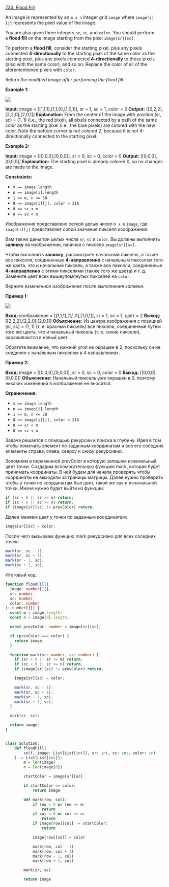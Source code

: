 [733. Flood Fill](https://leetcode.com/problems/flood-fill/)

An image is represented by an `m x n` integer grid `image` where `image[i][j]` represents the pixel value of the image.

You are also given three integers `sr`, `sc`, and `color`. You should perform a **flood fill** on the image starting from the pixel `image[sr][sc]`.

To perform a **flood fill**, consider the starting pixel, plus any pixels connected **4-directionally** to the starting pixel of the same color as the starting pixel, plus any pixels connected **4-directionally** to those pixels (also with the same color), and so on. Replace the color of all of the aforementioned pixels with `color`.

Return *the modified image after performing the flood fill*.

**Example 1:**

![](https://assets.leetcode.com/uploads/2021/06/01/flood1-grid.jpg)

**Input:** image = [[1,1,1],[1,1,0],[1,0,1]], sr = 1, sc = 1, color = 2
**Output:** [[2,2,2],[2,2,0],[2,0,1]]
**Explanation:** From the center of the image with position (sr, sc) = (1, 1) (i.e., the red pixel), all pixels connected by a path of the same color as the starting pixel (i.e., the blue pixels) are colored with the new color.
Note the bottom corner is not colored 2, because it is not 4-directionally connected to the starting pixel.

**Example 2:**

**Input:** image = [[0,0,0],[0,0,0]], sr = 0, sc = 0, color = 0
**Output:** [[0,0,0],[0,0,0]]
**Explanation:** The starting pixel is already colored 0, so no changes are made to the image.

**Constraints:**

- `m == image.length`
- `n == image[i].length`
- `1 <= m, n <= 50`
- `0 <= image[i][j], color < 216`
- `0 <= sr < m`
- `0 <= sc < n`

Изображение представлено сеткой целых чисел `m x n` `image`, где `image[i][j]` представляет собой значение пикселя изображения.

Вам также даны три целых числа `sr`, `sc` и `color`. Вы должны выполнить **заливку** на изображении, начиная с пикселя `image[sr][sc]`.

Чтобы выполнить **заливку**, рассмотрите начальный пиксель, а также все пиксели, соединенные **4-направленно** с начальным пикселем того же цвета, что и начальный пиксель, а также все пиксели, соединенные **4-направленно** с этими пикселями (также того же цвета) и т. д. Замените цвет всех вышеупомянутых пикселей на `color`.

Верните _измененное изображение после выполнения заливки_.

**Пример 1:**

![](https://assets.leetcode.com/uploads/2021/06/01/flood1-grid.jpg)

**Вход:** изображение = [[1,1,1],[1,1,0],[1,0,1]], sr = 1, sc = 1, цвет = 2
**Выход:** [[2,2,2],[2,2,0],[2,0,1]]
**Объяснение:** Из центра изображения с позицией (sr, sc) = (1, 1) (т. е. красный пиксель) все пиксели, соединенные путем того же цвета, что и начальный пиксель (т. е. синие пиксели), окрашиваются в новый цвет.

Обратите внимание, что нижний угол не окрашен в 2, поскольку он не соединен с начальным пикселем в 4 направлениях.

**Пример 2:**

**Вход:** image = [[0,0,0],[0,0,0]], sr = 0, sc = 0, color = 0
**Выход:** [[0,0,0],[0,0,0]]
**Объяснение:** Начальный пиксель уже окрашен в 0, поэтому никаких изменений в изображение не вносится.

**Ограничения:**

- `m == image.length`
- `n == image[i].length`
- `1 <= m, n <= 50`
- `0 <= image[i][j], color < 216`
- `0 <= sr < m`
- `0 <= sc < n`

Задача решается с помощью рекурсии и поиска в глубину. Идея в том чтобы помечать элемент по заданным координатам и все его соседние элементы справа, слева, сверху и снизу рекурсивно.

Запомним в переменной prevColor в которую запишем изначальный цвет точки.
Создадим вспомогательную функцию mark, которая будет принимать координаты. В ней будем для начала проверять чтобы координаты не выходили за границы матрицы. Далее нужно проверить чтобы у точки по координатам был цвет, такой же как и изначальной точки. Иначе нужно будет выйти из функции:

```typescript
if (sr < 0 || sr >= m) return;
if (sc < 0 || sc >= n) return;
if (image[sr][sc] != prevColor) return;
```

Далее меняем цвет у точки по заданным координатам:

```typescript
image[sr][sc] = color;
```

После чего вызываем функцию mark рекурсивно для всех соседних точек:

```typescript
mark(sr, sc - 1);
mark(sr, sc + 1);
mark(sr - 1, sc);
mark(sr + 1, sc);
```

Итоговый код:

```typescript
function floodFill(
  image: number[][],
  sr: number,
  sc: number,
  color: number
): number[][] {
  const m = image.length;
  const n = image[0].length;

  const prevColor: number = image[sr][sc];

  if (prevColor === color) {
    return image;
  }

  function mark(sr: number, sc: number) {
    if (sr < 0 || sr >= m) return;
    if (sc < 0 || sc >= n) return;
    if (image[sr][sc] != prevColor) return;

    image[sr][sc] = color;

    mark(sr, sc - 1);
    mark(sr, sc + 1);
    mark(sr - 1, sc);
    mark(sr + 1, sc);
  }

  mark(sr, sc);

  return image;
}
```

```py

class Solution:
    def floodFill(
        self, image: List[List[int]], sr: int, sc: int, color: int
    ) -> List[List[int]]:
        m = len(image)
        n = len(image[0])

        startColor = image[sr][sc]

        if startColor == color:
            return image

        def mark(row, col):
            if row < 0 or row >= m:
                return
            if col < 0 or col >= n:
                return
            if image[row][col] != startColor:
                return

            image[row][col] = color

            mark(row, col - 1)
            mark(row, col + 1)
            mark(row - 1, col)
            mark(row + 1, col)

        mark(sr, sc)

        return image

```
